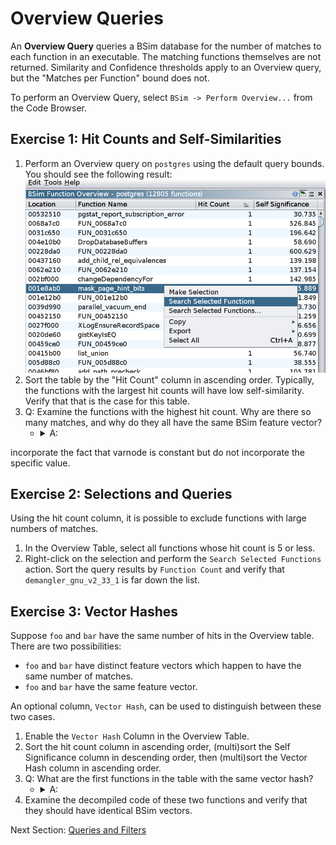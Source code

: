 # Overview Queries

An **Overview Query** queries a BSim database for the number of matches to each 
function in an executable. The matching functions themselves are not returned. 
Similarity and Confidence thresholds apply to an Overview query, but the 
"Matches per Function" bound does not.

To perform an Overview Query, select `BSim -> Perform Overview...` from the Code
Browser.

## Exercise 1: Hit Counts and Self-Similarities

1. Perform an Overview query on `postgres` using the default query bounds.  You should see
the following result:
![](./images/overview_window.png)
1. Sort the table by the "Hit Count" column in ascending order.  Typically, the functions with the largest hit counts will have low self-similarity. Verify that that is the case for this table. 
1. Q: Examine the functions with the highest hit count.  Why are there so many matches, and 
why do they all have the same BSim feature vector?
    - <details><summary>A:</summary>  These functions simply return constants. BSim feature vectors
incorporate the fact that varnode is constant but do not incorporate the specific value.</details>

## Exercise 2: Selections and Queries

Using the hit count column, it is possible to exclude functions with large numbers of matches.

1. In the Overview Table, select all functions whose hit count is 5 or less.
1. Right-click on the selection and perform the `Search Selected Functions` action.  Sort the
query results by `Function Count` and verify that `demangler_gnu_v2_33_1` is far down the list.

## Exercise 3: Vector Hashes

Suppose `foo` and `bar` have the same number of hits in the Overview table.  There are two
possibilities:
- `foo` and `bar` have distinct feature vectors which happen to have the same number of matches.
- `foo` and `bar` have the same feature vector.

An optional column, `Vector Hash`, can be used to distinguish between these two cases.

1. Enable the `Vector Hash` Column in the Overview Table.
1. Sort the hit count column in ascending order, (multi)sort the Self Significance column in 
descending order, then (multi)sort the Vector Hash column in ascending order.
1. Q: What are the first functions in the table with the same vector hash?
    - <details><summary>A:</summary> `ts_headline_json_byid_opt` and `ts_headline_jsob_byid_opt`
    </details>
1. Examine the decompiled code of these two functions and verify that they should have identical
BSim vectors.










Next Section: [Queries and Filters](BSimTutorial_Filters.md)